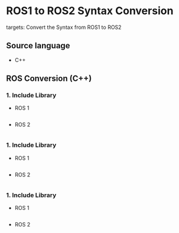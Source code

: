 # ROS1 to ROS2 Syntax Conversion

targets: Convert the Syntax from ROS1 to ROS2

Source language
---
- C++

ROS Conversion (C++)
---

### 1. Include Library

- ROS 1
```bash=

```

- ROS 2
```bash=

```

### 1. Include Library

- ROS 1
```bash=

```

- ROS 2
```bash=

```

### 1. Include Library

- ROS 1
```bash=

```

- ROS 2
```bash=

```